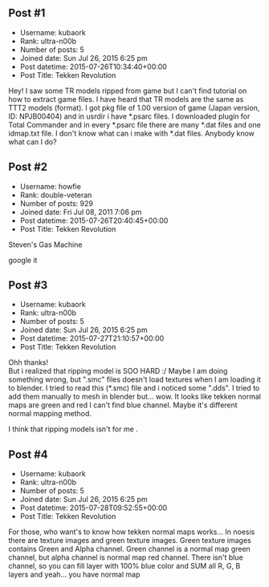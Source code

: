 ## Post #1
- Username: kubaork
- Rank: ultra-n00b
- Number of posts: 5
- Joined date: Sun Jul 26, 2015 6:25 pm
- Post datetime: 2015-07-26T10:34:40+00:00
- Post Title: Tekken Revolution

Hey! I saw some TR models ripped from game but I can't find tutorial on how to extract game files.
I have heard that TR models are the same as TTT2 models (format).
I got pkg file of 1.00 version of game (Japan version, ID: NPJB00404) and in usrdir i have *.psarc files.
I downloaded plugin for Total Commander and in every *.psarc file there are many *.dat files and one idmap.txt file.
I don't know what can i make with *.dat files. Anybody know what can I do?
## Post #2
- Username: howfie
- Rank: double-veteran
- Number of posts: 929
- Joined date: Fri Jul 08, 2011 7:06 pm
- Post datetime: 2015-07-26T20:40:45+00:00
- Post Title: Tekken Revolution

Steven's Gas Machine

google it
## Post #3
- Username: kubaork
- Rank: ultra-n00b
- Number of posts: 5
- Joined date: Sun Jul 26, 2015 6:25 pm
- Post datetime: 2015-07-27T21:10:57+00:00
- Post Title: Tekken Revolution

Ohh thanks!   
But i realized that ripping model is SOO HARD :/
Maybe I am doing something wrong, but ".smc" files doesn't load textures when I am loading it to blender.
I tried to read this (*.smc) file and i noticed some ".dds". I tried to add them manually to mesh in blender but... wow. It looks like tekken normal maps are green and red    I can't find blue channel. Maybe it's different normal mapping method. 

I think that ripping models isn't for me  .
## Post #4
- Username: kubaork
- Rank: ultra-n00b
- Number of posts: 5
- Joined date: Sun Jul 26, 2015 6:25 pm
- Post datetime: 2015-07-28T09:52:55+00:00
- Post Title: Tekken Revolution

For those, who want's to know how tekken normal maps works... 
In noesis there are texture images and green texture images. Green texture images contains Green and Alpha channel.
Green channel is a normal map green channel, but alpha channel is normal map red channel. There isn't blue channel, so you can fill layer with 100% blue color and SUM all R, G, B layers and yeah... you have normal map
